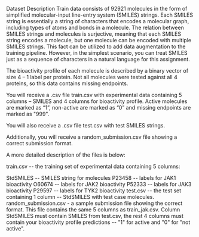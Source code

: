 Dataset Description
Train data consists of 92921 molecules in the form of simplified molecular-input line-entry system (SMILES) strings. Each SMILES string is essentially a string of characters that encodes a molecular graph, including types of atoms and bonds in a molecule. The relation between SMILES strings and molecules is surjective, meaning that each SMILES string encodes a molecule, but one molecule can be encoded with multiple SMILES strings. This fact can be utilized to add data augmentation to the training pipeline. However, in the simplest scenario, you can treat SMILES just as a sequence of characters in a natural language for this assignment.

The bioactivity profile of each molecule is described by a binary vector of size 4 – 1 label per protein. Not all molecules were tested against all 4 proteins, so this data contains missing endpoints.

You will receive a .csv file train.csv with experimental data containing 5 columns – SMILES and 4 columns for bioactivity profile. Active molecules are marked as “1”, non-active are marked as “0” and missing endpoints are marked as "999".

You will also receive a .csv file test.csv with test SMILES strings.

Additionally, you will receive a random_submission.csv file showing a correct submission format.

A more detailed description of the files is below:

train.csv -- the training set of experimental data containing 5 columns:

StdSMILES -- SMILES string for molecules
P23458 -- labels for JAK1 bioactivity
O60674 -- labels for JAK2 bioactivity
P52333 -- labels for JAK3 bioactivity
P29597 -- labels for TYK2 bioactivity
test.csv -- the test set containing 1 column -- StdSMILES with test case molecules.
random_submission.csv - a sample submission file showing the correct format. This file contains the same 5 columns as train_jak.csv. Column StdSMILES must contain SMILES from test.csv, the rest 4 columns must contain your bioactivity profile predictions -- "1" for active and "0" for "not active".
